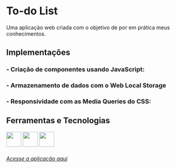 # To-do List
Uma aplicação web criada com o objetivo de por em prática meus conhecimentos.



## Implementações
### - Criação de componentes usando JavaScript: 
### - Armazenamento de dados com o Web Local Storage
### - Responsividade com as Media Queries do CSS:


## Ferramentas e Tecnologias
<img src="https://cdn.jsdelivr.net/gh/devicons/devicon/icons/html5/html5-original.svg" width="40px" height="40px"/> <img src="https://cdn.jsdelivr.net/gh/devicons/devicon/icons/css3/css3-original.svg" width="40px" height="40px"/> <img src="https://cdn.jsdelivr.net/gh/devicons/devicon/icons/javascript/javascript-original.svg" width="40px" height="40px"/>



###### <a href="https://lordaval.github.io/to-do-list/index.html">Acesse a aplicação aqui</a>
